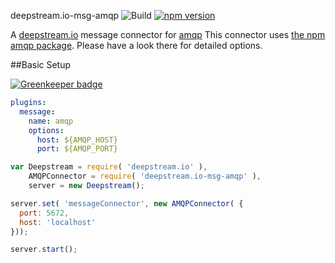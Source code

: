 deepstream.io-msg-amqp ![Build](https://travis-ci.org/deepstreamIO/deepstream.io-msg-amqp.svg?branch=master) [![npm version](https://badge.fury.io/js/deepstream.io-msg-amqp.svg)](http://badge.fury.io/js/deepstream.io-msg-amqp)


A [deepstream.io](http://deepstream.io/) message connector for [amqp](https://www.amqp.org/)
This connector uses [the npm amqp package](https://www.npmjs.com/package/amqp). Please have a look there for detailed options.

##Basic Setup

[![Greenkeeper badge](https://badges.greenkeeper.io/deepstreamIO/deepstream.io-msg-amqp.svg)](https://greenkeeper.io/)
```yaml
plugins:
  message:
    name: amqp
    options:
      host: ${AMQP_HOST}
      port: ${AMQP_PORT}
```

```javascript
var Deepstream = require( 'deepstream.io' ),
    AMQPConnector = require( 'deepstream.io-msg-amqp' ),
    server = new Deepstream();

server.set( 'messageConnector', new AMQPConnector( {
  port: 5672,
  host: 'localhost'
}));

server.start();
```

